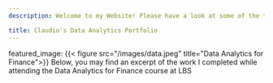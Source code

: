 ```yaml
---
description: Welcome to my Website! Please have a look at some of the things I worked on while at London Business School

title: Claudio's Data Analytics Portfolio
---
```

featured_image: {{< figure src="/images/data.jpeg" title="Data Analytics for Finance">}}
Below, you may find an excerpt of the work I completed while attending the Data Analytics for Finance course at LBS

